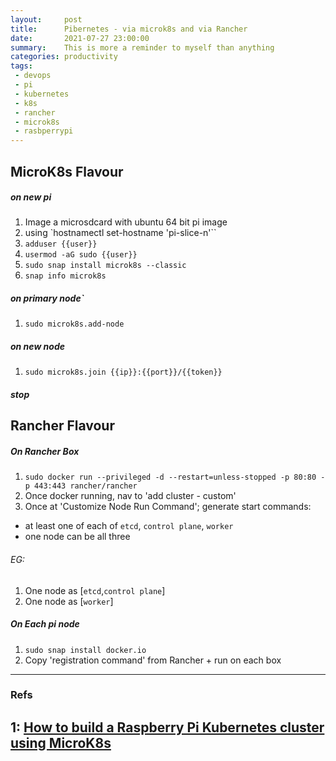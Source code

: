 ```yaml
---
layout:     post
title:      Pibernetes - via microk8s and via Rancher
date:       2021-07-27 23:00:00
summary:    This is more a reminder to myself than anything
categories: productivity
tags:
 - devops
 - pi
 - kubernetes
 - k8s
 - rancher
 - microk8s
 - rasbperrypi
---
```



## MicroK8s Flavour

##### on new pi
1. Image a microsdcard with ubuntu 64 bit pi image
2. using `hostnamectl set-hostname 'pi-slice-n'``
3. `adduser {{user}}`
4. `usermod -aG sudo {{user}}`
5. `sudo snap install microk8s --classic`
6. `snap info microk8s`

##### on primary node`
1. `sudo microk8s.add-node`

##### on new node
1. `sudo microk8s.join {{ip}}:{{port}}/{{token}}`

##### stop


## Rancher Flavour
##### On Rancher Box
1. `sudo docker run --privileged -d --restart=unless-stopped -p 80:80 -p 443:443 rancher/rancher`
2. Once docker running, nav to 'add cluster - custom'
3. Once at 'Customize Node Run Command'; generate start commands:
- at least one of each of `etcd`, `control plane`, `worker`
- one node can be all three

###### EG:
1. One node as [`etcd`,`control plane`]
2. One node as [`worker`]


##### On Each pi node
1. `sudo snap install docker.io`
2. Copy 'registration command' from Rancher + run on each box




---
### Refs
1: [How to build a Raspberry Pi Kubernetes cluster using MicroK8s][1]
---

[1]: https://ubuntu.com/tutorials/how-to-kubernetes-cluster-on-raspberry-pi#4-installing-microk8s
